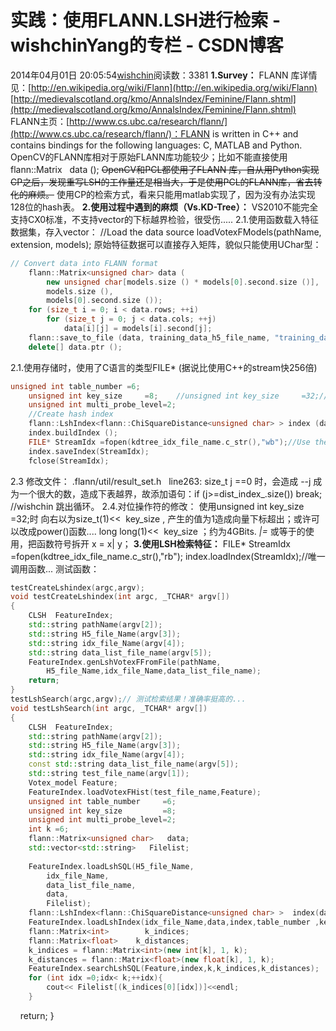 # 实践：使用FLANN.LSH进行检索 - wishchinYang的专栏 - CSDN博客
2014年04月01日 20:05:54[wishchin](https://me.csdn.net/wishchin)阅读数：3381
**1.Survey：**
FLANN 库详情见：[http://en.wikipedia.org/wiki/Flann](http://en.wikipedia.org/wiki/Flann)
[http://medievalscotland.org/kmo/AnnalsIndex/Feminine/Flann.shtml](http://medievalscotland.org/kmo/AnnalsIndex/Feminine/Flann.shtml)
FLANN主页：[http://www.cs.ubc.ca/research/flann/](http://www.cs.ubc.ca/research/flann/)：FLANN is written in C++ and contains bindings for the following languages: C, MATLAB and Python.
OpenCV的FLANN库相对于原始FLANN库功能较少；比如不能直接使用flann::Matrix<unsigned char>   data ();
~~OpenCV和PCL都使用了FLANN 库，自从用Python实现CP之后，发现重写LSH的工作量还是相当大，于是使用PCL的FLANN库，省去转化的麻烦。~~
使用CP的检索方式，看来只能用matlab实现了，因为没有办法实现128位的hash表。
**2.使用过程中遇到的麻烦（Vs.KD-Tree）：**
VS2010不能完全支持CX0标准，不支持vector的下标越界检验，很受伤.....
2.1.使用函数载入特征数据集，存入vector：
//Load the data source
loadVotexFModels(pathName, extension, models);
原始特征数据可以直接存入矩阵，貌似只能使用UChar型：
```cpp
// Convert data into FLANN format
    flann::Matrix<unsigned char> data (
        new unsigned char[models.size () * models[0].second.size ()],
        models.size (),
        models[0].second.size ());
    for (size_t i = 0; i < data.rows; ++i)
        for (size_t j = 0; j < data.cols; ++j)
            data[i][j] = models[i].second[j];
    flann::save_to_file (data, training_data_h5_file_name, "training_data");// Save data to disk (list of models)
    delete[] data.ptr ();
```
2.1.使用存储时，使用了C语言的类型FILE* (据说比使用C++的stream快256倍)
```cpp
unsigned int table_number =6;
    unsigned int key_size     =8;    //unsigned int key_size     =32;//32 is so big a value;在库的内部没有排错语句，很失败！
    unsigned int multi_probe_level=2; 
    //Create hash index
    flann::LshIndex<flann::ChiSquareDistance<unsigned char> > index (data, flann::LshIndexParams (table_number, key_size,multi_probe_level));
    index.buildIndex ();
    FILE* StreamIdx =fopen(kdtree_idx_file_name.c_str(),"wb");//Use the  FILE* Type.
    index.saveIndex(StreamIdx);
    fclose(StreamIdx);
```
2.3 修改文件：
.flann/util/result_set.h   line263:
size_t j ==0 时，会造成 --j 成为一个很大的数，造成下表越界，故添加语句：if (j>=dist_index_.size()) break; //wishchin 跳出循环。
2.4.对位操作符的修改：
使用unsigned int key_size     =32;时
向右以为size_t(1)<<  key_size , 产生的值为1造成向量下标超出；或许可以改成power()函数....
long long(1)<<  key_size ；约为4GBits.
*|=* 或等于的使用，把函数符号拆开 x = x| y；
**3.使用LSH检索特征：**
FILE* StreamIdx =fopen(kdtree_idx_file_name.c_str(),"rb");
index.loadIndex(StreamIdx);//唯一调用函数...
测试函数：
```cpp
testCreateLshindex(argc,argv);
void testCreateLshindex(int argc, _TCHAR* argv[])
{
    CLSH  FeatureIndex;
    std::string pathName(argv[2]);
    std::string H5_file_Name(argv[3]);
    std::string idx_file_Name(argv[4]);
    std::string data_list_file_name(argv[5]);
    FeatureIndex.genLshVotexFFromFile(pathName,
        H5_file_Name,idx_file_Name,data_list_file_name);
    return;
}
testLshSearch(argc,argv);// 测试检索结果！准确率挺高的...
void testLshSearch(int argc, _TCHAR* argv[])
{
    CLSH  FeatureIndex;
    std::string pathName(argv[2]);
    std::string H5_file_Name(argv[3]);
    std::string idx_file_Name(argv[4]);
    const std::string data_list_file_name(argv[5]);
    std::string test_file_name(argv[1]);
    Votex_model Feature;
    FeatureIndex.loadVotexFHist(test_file_name,Feature);
    unsigned int table_number     =6;
    unsigned int key_size         =8;
    unsigned int multi_probe_level=2;
    int k =6;
    flann::Matrix<unsigned char>   data;
    std::vector<std::string>   Filelist;
    
    FeatureIndex.loadLshSQL(H5_file_Name,
        idx_file_Name,
        data_list_file_name,
        data,
        Filelist);
    flann::LshIndex<flann::ChiSquareDistance<unsigned char> >  index(data, flann::LshIndexParams (table_number, key_size,multi_probe_level));
    FeatureIndex.loadLshIndex(idx_file_Name,data,index,table_number ,key_size ,multi_probe_level);
    flann::Matrix<int>        k_indices;
    flann::Matrix<float>    k_distances;
    k_indices = flann::Matrix<int>(new int[k], 1, k);
    k_distances = flann::Matrix<float>(new float[k], 1, k);
    FeatureIndex.searchLshSQL(Feature,index,k,k_indices,k_distances);
    for (int idx =0;idx< k;++idx){
        cout<< Filelist[(k_indices[0][idx])]<<endl;
    }
```
    return;
}
